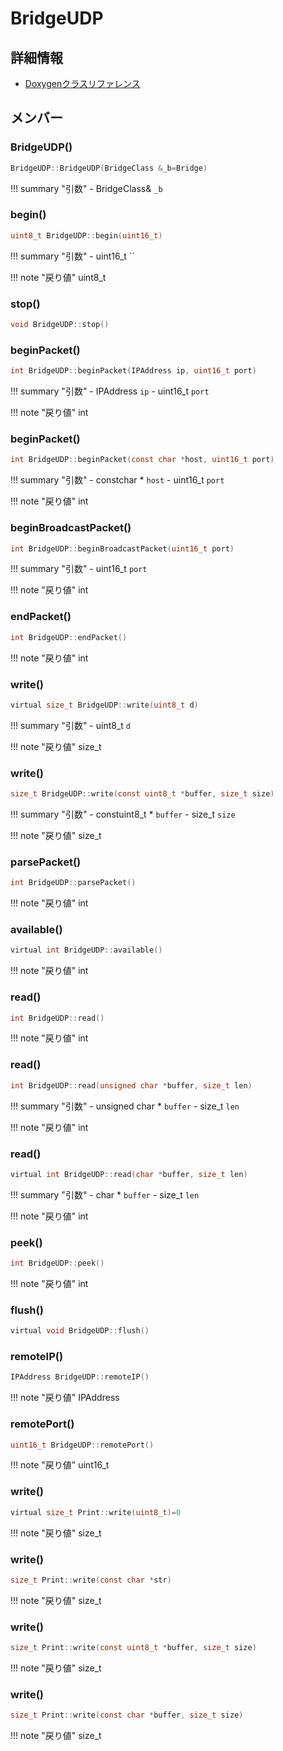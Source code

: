 # BridgeUDP



## 詳細情報

- [Doxygenクラスリファレンス](https://lang-ship.com/reference/Arduino/latest/class_bridge_u_d_p.html)

## メンバー

### BridgeUDP()



```c
BridgeUDP::BridgeUDP(BridgeClass &_b=Bridge)
```

!!! summary "引数"
	- BridgeClass& `_b` 



### begin()



```c
uint8_t BridgeUDP::begin(uint16_t)
```

!!! summary "引数"
	- uint16_t `` 

!!! note "戻り値"
	uint8_t



### stop()



```c
void BridgeUDP::stop()
```



### beginPacket()



```c
int BridgeUDP::beginPacket(IPAddress ip, uint16_t port)
```

!!! summary "引数"
	- IPAddress `ip` 
	- uint16_t `port` 

!!! note "戻り値"
	int



### beginPacket()



```c
int BridgeUDP::beginPacket(const char *host, uint16_t port)
```

!!! summary "引数"
	- constchar * `host` 
	- uint16_t `port` 

!!! note "戻り値"
	int



### beginBroadcastPacket()



```c
int BridgeUDP::beginBroadcastPacket(uint16_t port)
```

!!! summary "引数"
	- uint16_t `port` 

!!! note "戻り値"
	int



### endPacket()



```c
int BridgeUDP::endPacket()
```

!!! note "戻り値"
	int



### write()



```c
virtual size_t BridgeUDP::write(uint8_t d)
```

!!! summary "引数"
	- uint8_t `d` 

!!! note "戻り値"
	size_t



### write()



```c
size_t BridgeUDP::write(const uint8_t *buffer, size_t size)
```

!!! summary "引数"
	- constuint8_t * `buffer` 
	- size_t `size` 

!!! note "戻り値"
	size_t



### parsePacket()



```c
int BridgeUDP::parsePacket()
```

!!! note "戻り値"
	int



### available()



```c
virtual int BridgeUDP::available()
```

!!! note "戻り値"
	int



### read()



```c
int BridgeUDP::read()
```

!!! note "戻り値"
	int



### read()



```c
int BridgeUDP::read(unsigned char *buffer, size_t len)
```

!!! summary "引数"
	- unsigned char * `buffer` 
	- size_t `len` 

!!! note "戻り値"
	int



### read()



```c
virtual int BridgeUDP::read(char *buffer, size_t len)
```

!!! summary "引数"
	- char * `buffer` 
	- size_t `len` 

!!! note "戻り値"
	int



### peek()



```c
int BridgeUDP::peek()
```

!!! note "戻り値"
	int



### flush()



```c
virtual void BridgeUDP::flush()
```



### remoteIP()



```c
IPAddress BridgeUDP::remoteIP()
```

!!! note "戻り値"
	IPAddress



### remotePort()



```c
uint16_t BridgeUDP::remotePort()
```

!!! note "戻り値"
	uint16_t



### write()



```c
virtual size_t Print::write(uint8_t)=0
```

!!! note "戻り値"
	size_t



### write()



```c
size_t Print::write(const char *str)
```

!!! note "戻り値"
	size_t



### write()



```c
size_t Print::write(const uint8_t *buffer, size_t size)
```

!!! note "戻り値"
	size_t



### write()



```c
size_t Print::write(const char *buffer, size_t size)
```

!!! note "戻り値"
	size_t



